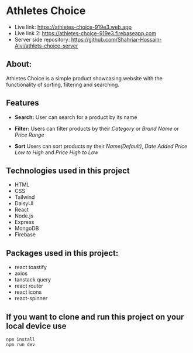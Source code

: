 # Athletes Choice
- Live link: https://athletes-choice-919e3.web.app
- Live link 2: https://athletes-choice-919e3.firebaseapp.com
- Server side repository: https://github.com/Shahriar-Hossain-Alvi/athlets-choice-server

## About: 
Athletes Choice is a simple product showcasing website with the functionality of sorting, filtering and searching. 


## Features
- **Search:** User can search for a product by its name

- **Filter:** Users can filter products by their *Category* or *Brand Name* or *Price Range*

- **Sort** Users can sort products ny their *Name(Default)*, *Date Added* *Price Low to High* and *Price High to Low*


## Technologies used in this project
- HTML
- CSS
- Tailwind
- DaisyUI
- React
- Node.js
- Express
- MongoDB
- Firebase


## Packages used in this project:
- react toastify 
- axios 
- tanstack query
- react router
- react icons
- react-spinner

## If you want to clone and run this project on your local device use
```
npm install 
npm run dev
```